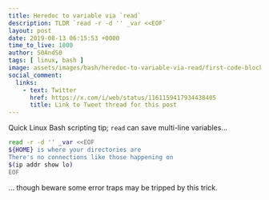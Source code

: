 ```yaml
---
title: Heredoc to variable via `read`
description: TLDR `read -r -d '' _var <<EOF`
layout: post
date: 2019-08-13 06:15:53 +0000
time_to_live: 1800
author: S0AndS0
tags: [ linux, bash ]
image: assets/images/bash/heredoc-to-variable-via-read/first-code-block.png
social_comment:
  links:
    - text: Twitter
      href: https://x.com/i/web/status/1161159417934438405
      title: Link to Tweet thread for this post
---
```




Quick Linux Bash scripting tip; `read` can save multi-line variables...

```bash
read -r -d '' _var <<EOF
${HOME} is where your directories are
There's no connections like those happening on
$(ip addr show lo)
EOF
```

... though beware some error traps may be tripped by this trick.
